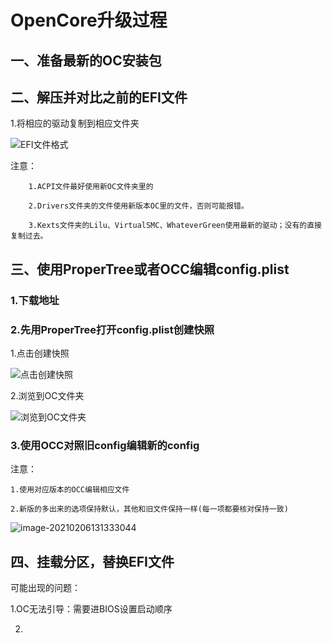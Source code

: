 
# OpenCore升级过程

## 一、准备最新的OC安装包

[点击下载]: https://github.com/acidanthera/OpenCorePkg

## 二、解压并对比之前的EFI文件

1.将相应的驱动复制到相应文件夹

![EFI文件格式](https://tva1.sinaimg.cn/large/008eGmZEly1gndqgvx66tj31an0gtdm5.jpg)

注意：

		1.ACPI文件最好使用新OC文件夹里的

		2.Drivers文件夹的文件使用新版本OC里的文件，否则可能报错。

		3.Kexts文件夹的Lilu、VirtualSMC、WhateverGreen使用最新的驱动；没有的直接复制过去。

## 三、使用ProperTree或者OCC编辑config.plist

### 1.下载地址

[ProperTree]: https://github.com/corpnewt/ProperTree

[OCC]: https://mackie100projects.altervista.org/download-opencore-configurator/

### 2.先用ProperTree打开config.plist创建快照

1.点击创建快照

![点击创建快照](https://tva1.sinaimg.cn/large/008eGmZEly1gndqgzir0oj308j0bxdif.jpg)

2.浏览到OC文件夹

![浏览到OC文件夹](https://tva1.sinaimg.cn/large/008eGmZEly1gndqh2bp2oj30kf0b4jst.jpg)

### 3.使用OCC对照旧config编辑新的config

注意：

	1.使用对应版本的OCC编辑相应文件

	2.新版的多出来的选项保持默认，其他和旧文件保持一样(每一项都要核对保持一致)

![image-20210206131333044](https://tva1.sinaimg.cn/large/008eGmZEly1gndqm9h7yzj30zm0icaf4.jpg)

## 四、挂载分区，替换EFI文件

可能出现的问题：

1.OC无法引导：需要进BIOS设置启动顺序

2.

[其他常见问题点击]: http://im
